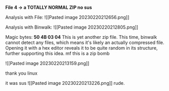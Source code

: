 **File 4 -> a TOTALLY NORMAL ZIP no sus**

Analysis with File:
![[Pasted image 20230220212656.png]]

Analysis with Binwalk:
![[Pasted image 20230220212805.png]]

Magic bytes: **50 4B 03 04**
This is yet another zip file. This time, binwalk cannot detect any files, which means it's likely an actually compressed file.
Opening it with a hex editor reveals it to be quite random in its structure, further supporting this idea.
mf
this is a zip bomb

![[Pasted image 20230220213159.png]]

thank you linux

it was sus
![[Pasted image 20230220213226.png]]
rude.